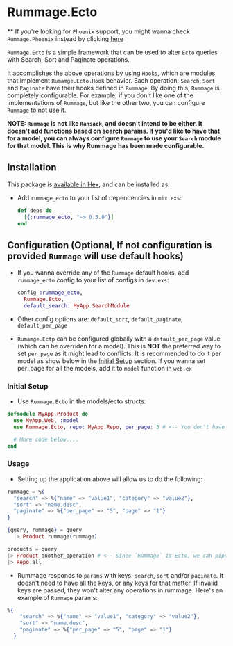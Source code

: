# Rummage.Ecto

** If you're looking for `Phoenix` support, you might wanna check `Rummage.Phoenix` instead by clicking
[here](https://github.com/Excipients/rummage_phoenix)

`Rummage.Ecto` is a simple framework that can be used to alter `Ecto` queries with Search, Sort and Paginate operations.

It accomplishes the above operations by using `Hooks`, which are modules that implement `Rumamge.Ecto.Hook` behavior.
Each operation: `Search`, `Sort` and `Paginate` have their hooks defined in `Rummage`. By doing this, `Rummage` is completely
configurable. For example, if you don't like one of the implementations of `Rummage`, but like the other two,
 you can configure `Rummage` to not use it.


**NOTE: `Rummage` is not like `Ransack`, and doesn't intend to be either. It doesn't add functions based on search params.
If you'd like to have that for a model, you can always configure `Rummage` to use your `Search` module for that model. This
is why Rummage has been made configurable.**

## Installation

This package is [available in Hex](https://hexdocs.pm/rummage_ecto/api-reference.html), and can be installed as:

  - Add `rummage_ecto` to your list of dependencies in `mix.exs`:

    ```elixir
    def deps do
      [{:rummage_ecto, "~> 0.5.0"}]
    end
    ```


## Configuration (Optional, If not configuration is provided `Rummage` will use default hooks)

  - If you wanna override any of the `Rummage` default hooks,
    add `rummage_ecto` config to your list of configs in `dev.exs`:

    ```elixir
    config :rummage_ecto,
      Rummage.Ecto,
      default_search: MyApp.SearchModule
    ```

  - Other config options are: `default_sort`, `default_paginate`, `default_per_page`

  - `Rumamge.Ectp` can be configured globally with a `default_per_page` value (which can be overriden for a model).
    This is **NOT** the preferred way to set `per_page` as it might lead to conflicts. It is recommended to
    do it per model as show below in the [Initial Setup](#initial-setup) section. If you wanna set per_page
    for all the models, add it to `model` function in `web.ex`


### Initial Setup

  - Use `Rummage.Ecto` in the models/ecto structs:

  ```elixir
  defmodule MyApp.Product do
    use MyApp.Web, :model
    use Rummage.Ecto, repo: MyApp.Repo, per_page: 5 # <-- You don't have to pass per_page if you have set it in the config.exs, but this way is preferred over setting it up in config file.

    # More code below....
  end
  ```

### Usage

  - Setting up the application above will allow us to do the following:

  ```elixir
  rummage = %{
    "search" => %{"name" => "value1", "category" => "value2"},
    "sort" => "name.desc",
    "paginate" => %{"per_page" => "5", "page" => "1"}
  }

  {query, rummage} = query
    |> Product.rummage(rummage)

  products = query
  |> Product.another_operation # <-- Since `Rummage` is Ecto, we can pipe the result query into another query operation.
  |> Repo.all
  ```

  - Rummage responds to `params` with keys: `search`, `sort` and/or `paginate`. It doesn't need to have all the keys, or any keys for that matter.
    If invalid keys are passed, they won't alter any operations in rummage. Here's an example of `Rummage` params:

  ```elixir
  %{
      "search" => %{"name" => "value1", "category" => "value2"},
      "sort" => "name.desc",
      "paginate" => %{"per_page" => "5", "page" => "1"}
    }
  ```



